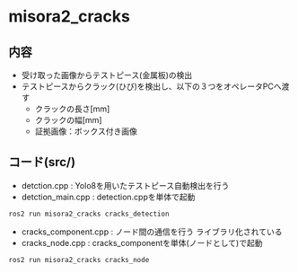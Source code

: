 # misora2_cracks
## 内容
 - 受け取った画像からテストピース(金属板)の検出
 - テストピースからクラック(ひび)を検出し、以下の３つをオペレータPCへ渡す
    - クラックの長さ$[\mathrm{mm}]$
    - クラックの幅$[\mathrm{mm}]$
    - 証拠画像：ボックス付き画像

## コード(src/)
 - detction.cpp : Yolo8を用いたテストピース自動検出を行う
 - detction_main.cpp : detection.cppを単体で起動
 ~~~bash!
 ros2 run misora2_cracks cracks_detection
 ~~~
 - cracks_component.cpp : ノード間の通信を行う ライブラリ化されている
 - cracks_node.cpp : cracks_componentを単体(ノードとして)で起動
 ~~~bash!
 ros2 run misora2_cracks cracks_node
 ~~~